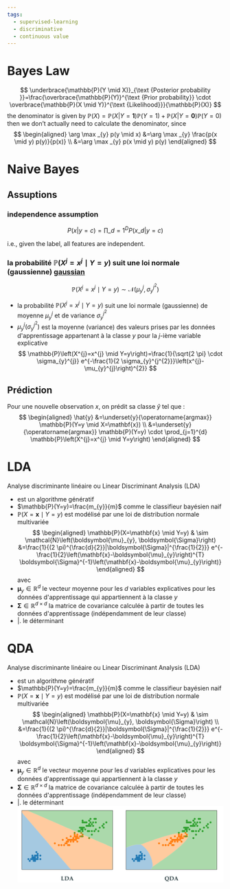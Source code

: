 ```yaml
---
tags:
  - supervised-learning
  - discriminative
  - continuous value
---
```

# Bayes Law
$$
\underbrace{\mathbb{P}(Y \mid X)}_{\text {Posterior probability }}=\frac{\overbrace{\mathbb{P}(Y)}^{\text {Prior probability}} \cdot \overbrace{\mathbb{P}(X \mid Y)}^{\text {Likelihood}}}{\mathbb{P}(X)}
$$
the denominator is given by
$\mathbb{P}(X) = {\mathbb{P}(X|Y=\mathbf{1})}\mathbb{P}(Y=1)+{\mathbb{P}(X|Y=\mathbf{0})}\mathbb{P}(Y=0)$  
then we don’t actually need to calculate
the denominator, since
$$
\begin{aligned}
\arg \max _{y} p(y \mid x) &=\arg \max _{y} \frac{p(x \mid y) p(y)}{p(x)} \\
&=\arg \max _{y} p(x \mid y) p(y)
\end{aligned}
$$
# Naive Bayes
## Assuptions

### independence assumption

$$
P(x|y=c)=\prod\_{d=1}^D P(x\_d | y=c)
$$

i.e., given the label, all features are independent.

### la probabilité $\mathbb{P}\left(X^{j}=x^{j} \mid Y=y\right)$ suit une loi normale (gaussienne) [gaussian](data-science/statistic/gaussian.md)
$$
\mathbb{P}\left(X^{j}=x^{j} \mid Y=y\right) \sim \mathcal{N}\left(\mu_{y}^{j}, \sigma_{y}^{j^{2}}\right)
$$
- la probabilité $\mathbb{P}\left(X^{j}=x^{j} \mid Y=y\right)$ suit une loi normale (gaussienne) de moyenne $\mu_{y}^{j}$ et de variance $\sigma_{y}^{j^{2}}$
- $\mu_{y}^{j}\left(\sigma_{y}^{j^{2}}\right)$ est la moyenne (variance) des valeurs prises par les données d'apprentissage appartenant à la classe $y$ pour la $j$-ième variable explicative
$$
\mathbb{P}\left(X^{j}=x^{j} \mid Y=y\right)=\frac{1}{\sqrt{2 \pi} \cdot \sigma_{y}^{j}} e^{-\frac{1}{2 \sigma_{y}^{j^{2}}}\left(x^{j}-\mu_{y}^{j}\right)^{2}}
$$

## Prédiction
Pour une nouvelle observation $x$, on prédit sa classe $\hat{y}$ tel que :
$$
\begin{aligned}
\hat{y} &=\underset{y}{\operatorname{argmax}} \mathbb{P}(Y=y \mid X=\mathbf{x}) \\
&=\underset{y}{\operatorname{argmax}} \mathbb{P}(Y=y) \cdot \prod_{j=1}^{d} \mathbb{P}\left(X^{j}=x^{j} \mid Y=y\right)
\end{aligned}
$$

# LDA
Analyse discriminante linéaire ou Linear Discriminant Analysis (LDA)
- est un algorithme génératif
- $\mathbb{P}(Y=y)=\frac{m_{y}}{m}$ comme le classifieur bayésien naif
- $\mathbb{P}(X=\mathbf{x} \mid Y=y)$ est modélisé par une loi de distribution normale multivariée
$$
\begin{aligned}
\mathbb{P}(X=\mathbf{x} \mid Y=y) & \sim \mathcal{N}\left(\boldsymbol{\mu}_{y}, \boldsymbol{\Sigma}\right) 
&=\frac{1}{(2 \pi)^{\frac{d}{2}}|\boldsymbol{\Sigma}|^{\frac{1}{2}}} e^{-\frac{1}{2}\left(\mathbf{x}-\boldsymbol{\mu}_{y}\right)^{T} \boldsymbol{\Sigma}^{-1}\left(\mathbf{x}-\boldsymbol{\mu}_{y}\right)}
\end{aligned}
$$
avec
- $\boldsymbol{\mu}_{y} \in \mathbb{R}^{d}$ le vecteur moyenne pour les $d$ variables explicatives pour les données d'apprentissage qui appartiennent à la classe $y$
- $\boldsymbol{\Sigma} \in \mathbb{R}^{d \times d}$ la matrice de covariance calculée à partir de toutes les données d'apprentissage (indépendamment de leur classe)
- |. le déterminant

# QDA 
Analyse discriminante linéaire ou Linear Discriminant Analysis (LDA)
- est un algorithme génératif
- $\mathbb{P}(Y=y)=\frac{m_{y}}{m}$ comme le classifieur bayésien naif
- $\mathbb{P}(X=\mathbf{x} \mid Y=y)$ est modélisé par une loi de distribution normale multivariée
$$
\begin{aligned}
\mathbb{P}(X=\mathbf{x} \mid Y=y) & \sim \mathcal{N}\left(\boldsymbol{\mu}_{y}, \boldsymbol{\Sigma}\right) \\
&=\frac{1}{(2 \pi)^{\frac{d}{2}}|\boldsymbol{\Sigma}|^{\frac{1}{2}}} e^{-\frac{1}{2}\left(\mathbf{x}-\boldsymbol{\mu}_{y}\right)^{T} \boldsymbol{\Sigma}^{-1}\left(\mathbf{x}-\boldsymbol{\mu}_{y}\right)}
\end{aligned}
$$
avec
- $\boldsymbol{\mu}_{y} \in \mathbb{R}^{d}$ le vecteur moyenne pour les $d$ variables explicatives pour les données d'apprentissage qui appartiennent à la classe $y$
- $\boldsymbol{\Sigma} \in \mathbb{R}^{d \times d}$ la matrice de covariance calculée à partir de toutes les données d'apprentissage (indépendamment de leur classe)
- |. le déterminant
![](_resources/Pasted%20image%2020220704160714.png)